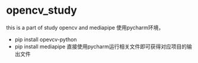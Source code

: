 # opencv_study
this is a part of study opencv and mediapipe
使用pycharm环境，
- pip install opevcv-python 
- pip install mediapipe
直接使用pycharm运行相关文件即可获得对应项目的输出文件
